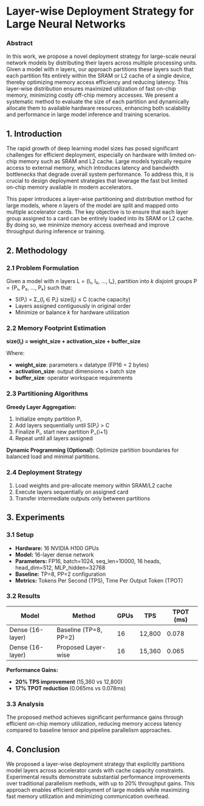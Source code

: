 # Layer-wise Deployment Strategy for Large Neural Networks

### Abstract

In this work, we propose a novel deployment strategy for large-scale neural network models by distributing their layers across multiple processing units. Given a model with *n* layers, our approach partitions these layers such that each partition fits entirely within the SRAM or L2 cache of a single device, thereby optimizing memory access efficiency and reducing latency. This layer-wise distribution ensures maximized utilization of fast on-chip memory, minimizing costly off-chip memory accesses. We present a systematic method to evaluate the size of each partition and dynamically allocate them to available hardware resources, enhancing both scalability and performance in large model inference and training scenarios.

## 1. Introduction

The rapid growth of deep learning model sizes has posed significant challenges for efficient deployment, especially on hardware with limited on-chip memory such as SRAM and L2 cache. Large models typically require access to external memory, which introduces latency and bandwidth bottlenecks that degrade overall system performance. To address this, it is crucial to design deployment strategies that leverage the fast but limited on-chip memory available in modern accelerators.

This paper introduces a layer-wise partitioning and distribution method for large models, where *n* layers of the model are split and mapped onto multiple accelerator cards. The key objective is to ensure that each layer group assigned to a card can be entirely loaded into its SRAM or L2 cache. By doing so, we minimize memory access overhead and improve throughput during inference or training.

## 2. Methodology

### 2.1 Problem Formulation

Given a model with *n* layers L = {l₁, l₂, ..., lₙ}, partition into *k* disjoint groups P = {P₁, P₂, ..., Pₖ} such that:
- S(Pᵢ) = Σ_{lⱼ ∈ Pᵢ} size(lⱼ) ≤ C (cache capacity)
- Layers assigned contiguously in original order
- Minimize or balance *k* for hardware utilization

### 2.2 Memory Footprint Estimation

**size(lⱼ) = weight_size + activation_size + buffer_size**

Where:
- **weight_size**: parameters × datatype (FP16 = 2 bytes)
- **activation_size**: output dimensions × batch size
- **buffer_size**: operator workspace requirements

### 2.3 Partitioning Algorithms

**Greedy Layer Aggregation:**
1. Initialize empty partition Pᵢ
2. Add layers sequentially until S(Pᵢ) > C
3. Finalize Pᵢ, start new partition P_{i+1}
4. Repeat until all layers assigned

**Dynamic Programming (Optional):**
Optimize partition boundaries for balanced load and minimal partitions.

### 2.4 Deployment Strategy

1. Load weights and pre-allocate memory within SRAM/L2 cache
2. Execute layers sequentially on assigned card
3. Transfer intermediate outputs only between partitions

## 3. Experiments

### 3.1 Setup
- **Hardware:** 16 NVIDIA H100 GPUs
- **Model:** 16-layer dense network
- **Parameters:** FP16, batch=1024, seq_len=10000, 16 heads, head_dim=512, MLP_hidden=32768
- **Baseline:** TP=8, PP=2 configuration
- **Metrics:** Tokens Per Second (TPS), Time Per Output Token (TPOT)

### 3.2 Results

| Model | Method | GPUs | TPS | TPOT (ms) |
|--------|---------|------|-----|-----------|
| Dense (16-layer) | Baseline (TP=8, PP=2) | 16 | 12,800 | 0.078 |
| Dense (16-layer) | Proposed Layer-wise | 16 | 15,360 | 0.065 |

**Performance Gains:**
- **20% TPS improvement** (15,360 vs 12,800)
- **17% TPOT reduction** (0.065ms vs 0.078ms)

### 3.3 Analysis
The proposed method achieves significant performance gains through efficient on-chip memory utilization, reducing memory access latency compared to baseline tensor and pipeline parallelism approaches.

## 4. Conclusion

We proposed a layer-wise deployment strategy that explicitly partitions model layers across accelerator cards with cache capacity constraints. Experimental results demonstrate substantial performance improvements over traditional parallelism methods, with up to 20% throughput gains. This approach enables efficient deployment of large models while maximizing fast memory utilization and minimizing communication overhead.
